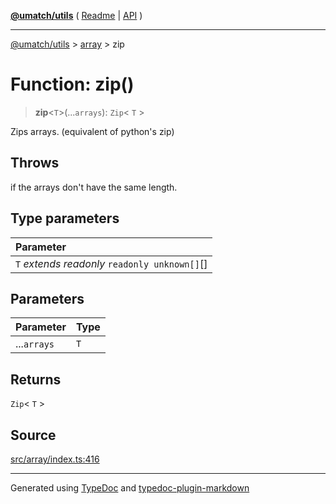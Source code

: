 [**@umatch/utils**](../../README.md) ( [Readme](../../README.md) \| [API](../../API.md) )

---

[@umatch/utils](../../API.md) > [array](../README.md) > zip

# Function: zip()

> **zip**\<`T`\>(...`arrays`): `Zip`\< `T` \>

Zips arrays. (equivalent of python's zip)

## Throws

if the arrays don't have the same length.

## Type parameters

| Parameter                                       |
| :---------------------------------------------- |
| `T` _extends_ _readonly_ `readonly unknown[]`[] |

## Parameters

| Parameter   | Type |
| :---------- | :--- |
| ...`arrays` | `T`  |

## Returns

`Zip`\< `T` \>

## Source

[src/array/index.ts:416](https://github.com/umatch-oficial/utils/blob/fe3e40a/src/array/index.ts#L416)

---

Generated using [TypeDoc](https://typedoc.org/) and [typedoc-plugin-markdown](https://www.npmjs.com/package/typedoc-plugin-markdown)
